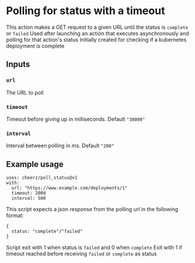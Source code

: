 # Polling for status with a timeout

This action makes a GET request to a given URL until the status is `complete` or `failed`
Used after launching an action that executes asynchronously and polling for that action's status
Initially created for checking if a kubernetes deployment is complete

## Inputs

### `url`

The URL to poll

### `timeout`

Timeout before giving up in milliseconds. Default `"30000"`

### `interval`

Interval between polling in ms. Default `"200"`

## Example usage
```
uses: cheerz/poll_status@v1
with:
  url: "https://www.example.com/deployments/1"
  timeout: 2000
  interval: 500
```

This script expects a json response from the polling url in the following format:

```
{
  status: "complete"/"failed"
}
```

Script exit with 1 when status is `failed` and 0 when `complete`
Exit with 1 if timeout reached before receiving `failed` or `complete` as status